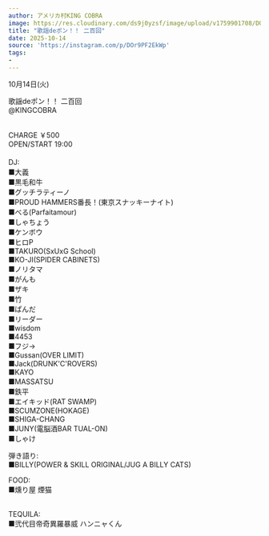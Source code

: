 ```yaml
---
author: アメリカ村KING COBRA
image: https://res.cloudinary.com/ds9j0yzsf/image/upload/v1759901708/DOr9PF2EkWp.jpg
title: "歌謡deポン！！ 二百回"
date: 2025-10-14
source: 'https://instagram.com/p/DOr9PF2EkWp'
tags:
- 
---
```

10月14日(火) 

歌謡deポン！！ 二百回<br>
@KINGCOBRA<br>
<br>
CHARGE ￥500 <br>
OPEN/START 19:00<br>
<br>
DJ:　<br>
 ■大義　<br>
 ■黒毛和牛<br>
 ■グッチラティーノ<br>
 ■PROUD HAMMERS番長！(東京スナッキーナイト) <br>
 ■べる(Parfaitamour) <br>
 ■しゃちょう <br>
 ■ケンボウ <br>
 ■ヒロP<br>
 ■TAKURO(SxUxG School)<br>
 ■KO-JI(SPIDER CABINETS)<br>
 ■ノリタマ<br>
 ■がんも　　<br>
 ■ザキ<br>
 ■竹<br>
 ■ぱんだ<br>
 ■リーダー<br>
 ■wisdom<br>
 ■4453<br>
 ■フジ→<br>
 ■Gussan(OVER LIMIT) <br>
 ■Jack(DRUNK'C'ROVERS)<br>
 ■KAYO<br>
 ■MASSATSU　<br>
 ■鉄平<br>
 ■エイキッド(RAT SWAMP)<br>
 ■SCUMZONE(HOKAGE)<br>
 ■SHIGA-CHANG<br>
 ■JUNY(電脳酒BAR TUAL-ON) 　　　<br>
 ■しゃけ

弾き語り:<br>
■BILLY(POWER & SKILL ORIGINAL/JUG A BILLY CATS) 

FOOD:<br>
 ■燻り屋 煙猫<br>
<br>
TEQUILA:<br>
 ■弐代目帝奇異羅暴威  ハンニャくん